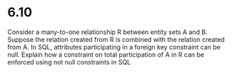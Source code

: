 # 6.10
Consider a many-to-one relationship R between entity sets A and B. Suppose the relation created from R is combined with the relation created from A. In SQL, attributes participating in a foreign key constraint can be null. Explain how a constraint on total participation of A in R can be enforced using not null constraints in SQL